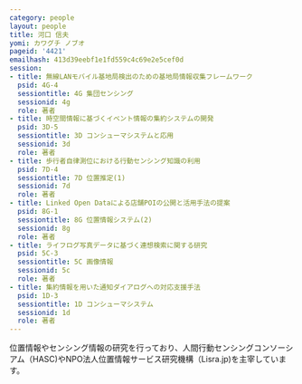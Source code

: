 ```yaml
---
category: people
layout: people
title: 河口 信夫
yomi: カワグチ ノブオ
pageid: '4421'
emailhash: 413d39eebf1e1fd559c4c69e2e5cef0d
session:
- title: 無線LANモバイル基地局検出のための基地局情報収集フレームワーク
  psid: 4G-4
  sessiontitle: 4G 集団センシング
  sessionid: 4g
  role: 著者
- title: 時空間情報に基づくイベント情報の集約システムの開発
  psid: 3D-5
  sessiontitle: 3D コンシューマシステムと応用
  sessionid: 3d
  role: 著者
- title: 歩行者自律測位における行動センシング知識の利用
  psid: 7D-4
  sessiontitle: 7D 位置推定(1)
  sessionid: 7d
  role: 著者
- title: Linked Open Dataによる店舗POIの公開と活用手法の提案
  psid: 8G-1
  sessiontitle: 8G 位置情報システム(2)
  sessionid: 8g
  role: 著者
- title: ライフログ写真データに基づく連想検索に関する研究
  psid: 5C-3
  sessiontitle: 5C 画像情報
  sessionid: 5c
  role: 著者
- title: 集約情報を用いた通知ダイアログへの対応支援手法
  psid: 1D-3
  sessiontitle: 1D コンシューマシステム
  sessionid: 1d
  role: 著者
---
```

位置情報やセンシング情報の研究を行っており、人間行動センシングコンソーシアム（HASC)やNPO法人位置情報サービス研究機構（Lisra.jp)を主宰しています。